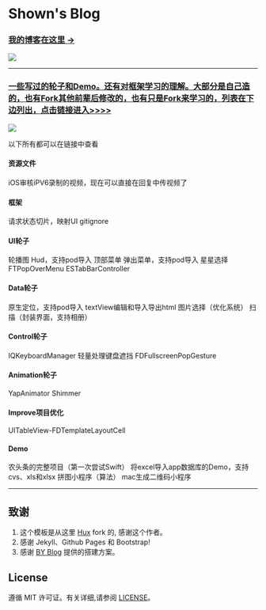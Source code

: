 # Shown's Blog

> 

### [我的博客在这里 &rarr;](https://poos.github.io)

![](readme-home.png)

---

### [一些写过的轮子和Demo。还有对框架学习的理解。大部分是自己造的，也有Fork其他前辈后修改的，也有只是Fork来学习的，列表在下边列出，点击链接进入>>>>](https://poos.github.io/about/)


![](readme-about.png)

以下所有都可以在链接中查看

#### 资源文件

iOS审核iPV6录制的视频，现在可以直接在回复中传视频了
#### 框架

请求状态切片，映射UI
gitignore
#### UI轮子

轮播图
Hud，支持pod导入
顶部菜单
弹出菜单，支持pod导入
星星选择
FTPopOverMenu
ESTabBarController
#### Data轮子

原生定位，支持pod导入
textView编辑和导入导出html
图片选择（优化系统）
扫描（封装界面，支持相册）
#### Control轮子

IQKeyboardManager
轻量处理键盘遮挡
FDFullscreenPopGesture
#### Animation轮子

YapAnimator
Shimmer
#### Improve项目优化

UITableView-FDTemplateLayoutCell
#### Demo

农头条的完整项目（第一次尝试Swift）
将excel导入app数据库的Demo，支持cvs、xls和xlsx
拼图小程序（算法）
mac生成二维码小程序

---

## 致谢

1. 这个模板是从这里 [Hux](https://github.com/Huxpro/huxpro.github.io) fork 的, 感谢这个作者。 
2. 感谢 Jekyll、Github Pages 和 Bootstrap!
3. 感谢 [BY Blog](http://qiubaiying.top/2017/02/06/快速搭建个人博客/) 提供的搭建方案。 

## License

遵循 MIT 许可证。有关详细,请参阅 [LICENSE](https://github.com/qiubaiying/qiubaiying.github.io/blob/master/LICENSE)。

